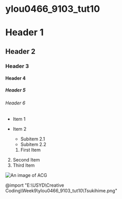 # ylou0466_9103_tut10

# Header 1
## Header 2
### Header 3
#### Header 4
##### Header 5
###### Header 6


- Item 1
- Item 2
  - Subitem 2.1
  - Subitem 2.2

  1. First Item
2. Second Item
3. Third Item

![An image of ACG](https://imgur.com/y0GAKxk)

@import "E:\USYD\Creative Coding\Week9\ylou0466_9103_tut10\Tsukihime.png"

